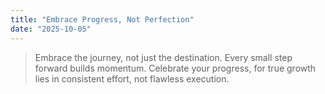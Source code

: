 ```yaml
---
title: "Embrace Progress, Not Perfection"
date: "2025-10-05"
---
```


> Embrace the journey, not just the destination. Every small step forward builds momentum. Celebrate your progress, for true growth lies in consistent effort, not flawless execution.
